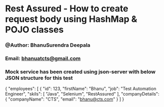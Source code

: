 # Rest Assured - How to create request body using HashMap & POJO classes

### @Author: BhanuSurendra Deepala
### Email: bhanuatcts@gmail.com

### Mock service has been created using json-server with below JSON structure for this test

{
  "employees": [
    {
      "id": 123,
      "firstName": "Bhanu",
      "job": "Test Automation Engineer",
      "skils": [
        "Java",
        "Selenium",
        "RestAssured"
     			 ],
      "companyDetails": {
        "companyName": "CTS",
        "email": "bhanu@cts.com"
      }
    ]
 }